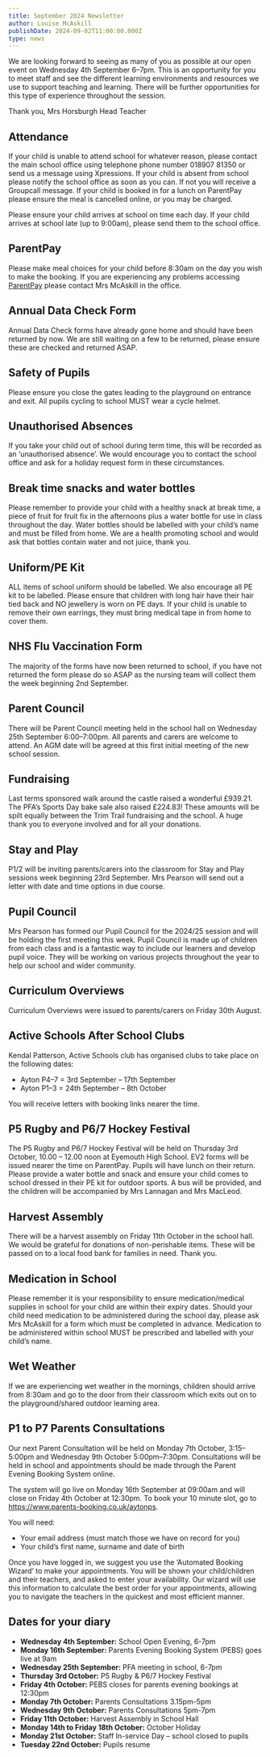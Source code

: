 ```yaml
---
title: September 2024 Newsletter
author: Louise McAskill
publishDate: 2024-09-02T11:00:00.000Z
type: news
---
```


We are looking forward to seeing as many of you as possible at our open event on
Wednesday 4th September 6–7pm. This is an opportunity for you to meet staff and
see the different learning environments and resources we use to support teaching
and learning. There will be further opportunities for this type of experience
throughout the session.

Thank you, 
Mrs Horsburgh 
Head Teacher


## Attendance

If your child is unable to attend school for whatever reason, please contact
the main school office using telephone phone number 018907 81350 or send us a
message using Xpressions. If your child is absent from school please notify the
school office as soon as you can. If not you will receive a Groupcall message.
If your child is booked in for a lunch on ParentPay please ensure the meal is
cancelled online, or you may be charged.

Please ensure your child arrives at school on time each day. If your child
arrives at school late (up to 9:00am), please send them to the school office.

## ParentPay

Please make meal choices for your child before 8:30am on the day you
wish to make the booking. If you are experiencing any problems accessing
[ParentPay](https://parentpay.com) please contact Mrs McAskill in the office.

## Annual Data Check Form

Annual Data Check forms have already gone home and should have been returned
by now. We are still waiting on a few to be returned, please ensure these are
checked and returned ASAP.

## Safety of Pupils

Please ensure you close the gates leading to the playground on entrance and
exit. All pupils cycling to school MUST wear a cycle helmet.

## Unauthorised Absences

If you take your child out of school during term time, this will be recorded
as an ‘unauthorised absence’. We would encourage you to contact the school
office and ask for a holiday request form in these circumstances.

## Break time snacks and water bottles

Please remember to provide your child with a healthy snack at break time, a
piece of fruit for fruit fix in the afternoons plus a water bottle for use in
class throughout the day. Water bottles should be labelled with your child’s
name and must be filled from home. We are a health promoting school and would
ask that bottles contain water and not juice, thank you.

## Uniform/PE Kit

ALL items of school uniform should be labelled. We also encourage all PE kit to
be labelled. Please ensure that children with long hair have their hair tied
back and NO jewellery is worn on PE days. If your child is unable to remove
their own earrings, they must bring medical tape in from home to cover them.


## NHS Flu Vaccination Form

The majority of the forms have now been returned to school, if you have not
returned the form please do so ASAP as the nursing team will collect them the
week beginning 2nd September.

## Parent Council

There will be Parent Council meeting held in the school hall on Wednesday 25th
September 6:00–7:00pm. All parents and carers are welcome to attend. An AGM date
will be agreed at this first initial meeting of the new school session.

## Fundraising

Last terms sponsored walk around the castle raised a wonderful £939.21. The
PFA’s Sports Day bake sale also raised £224.83! These amounts will be spilt
equally between the Trim Trail fundraising and the school. A huge thank you to
everyone involved and for all your donations.

## Stay and Play

P1/2 will be inviting parents/carers into the classroom for Stay and Play
sessions week beginning 23rd September. Mrs Pearson will send out a letter with
date and time options in due course.

## Pupil Council

Mrs Pearson has formed our Pupil Council for the 2024/25 session and will be
holding the first meeting this week. Pupil Council is made up of children from
each class and is a fantastic way to include our learners and develop pupil
voice. They will be working on various projects throughout the year to help our
school and wider community.

## Curriculum Overviews

Curriculum Overviews were issued to parents/carers on Friday 30th August.

## Active Schools After School Clubs

Kendal Patterson, Active Schools club has organised clubs to take place on the
following dates:

* Ayton P4–7 = 3rd September – 17th September
* Ayton P1–3 = 24th September – 8th October

You will receive letters with booking links nearer the time.

## P5 Rugby and P6/7 Hockey Festival

The P5 Rugby and P6/7 Hockey Festival will be held on Thursday 3rd October,
10.00 – 12.00 noon at Eyemouth High School. EV2 forms will be issued nearer
the time on ParentPay. Pupils will have lunch on their return. Please provide a
water bottle and snack and ensure your child comes to school dressed in their
PE kit for outdoor sports. A bus will be provided, and the children will be
accompanied by Mrs Lannagan and Mrs MacLeod.

## Harvest Assembly

There will be a harvest assembly on Friday 11th October in the school hall. We
would be grateful for donations of non-perishable items. These will be passed on
to a local food bank for families in need. Thank you.

## Medication in School

Please remember it is your responsibility to ensure medication/medical supplies
in school for your child are within their expiry dates. Should your child need
medication to be administered during the school day, please ask Mrs McAskill for
a form which must be completed in advance. Medication to be administered within
school MUST be prescribed and labelled with your child’s name.

## Wet Weather

If we are experiencing wet weather in the mornings, children should arrive
from 8:30am and go to the door from their classroom which exits out on to the
playground/shared outdoor learning area.

## P1 to P7 Parents Consultations

Our next Parent Consultation will be held on Monday 7th October, 3:15–5:00pm and
Wednesday 9th October 5:00pm–7:30pm. Consultations will be held in school and
appointments should be made through the Parent Evening Booking System online.

The system will go live on Monday 16th September at 09:00am and will close
on Friday 4th October at 12:30pm. To book your 10 minute slot, go to
<https://www.parents-booking.co.uk/aytonps>.

You will need:

* Your email address (must match those we have on record for you)
* Your child’s first name, surname and date of birth

Once you have logged in, we suggest you use the ‘Automated Booking Wizard’
to make your appointments. You will be shown your child/children and their
teachers, and asked to enter your availability. Our wizard will use this
information to calculate the best order for your appointments, allowing you to
navigate the teachers in the quickest and most efficient manner.


## Dates for your diary

* **Wednesday 4th September:** School Open Evening, 6-7pm
* **Monday 16th September:** Parents Evening Booking System (PEBS) goes live at 9am
* **Wednesday 25th September:** PFA meeting in school, 6-7pm
* **Thursday 3rd October:** P5 Rugby & P6/7 Hockey Festival
* **Friday 4th October:** PEBS closes for parents evening bookings at 12:30pm
* **Monday 7th October:** Parents Consultations 3.15pm-5pm
* **Wednesday 9th October:** Parents Consultations 5pm-7pm
* **Friday 11th October:** Harvest Assembly in School Hall
* **Monday 14th to Friday 18th October:** October Holiday
* **Monday 21st October:** Staff In-service Day – school closed to pupils
* **Tuesday 22nd October:** Pupils resume
